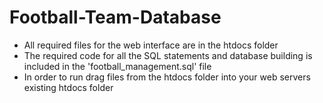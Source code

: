 # Football-Team-Database

- All required files for the web interface are in the htdocs folder 
- The required code for all the SQL statements and database building is included in the 'football_management.sql' file
- In order to run drag files from the htdocs folder into your web servers existing htdocs folder
